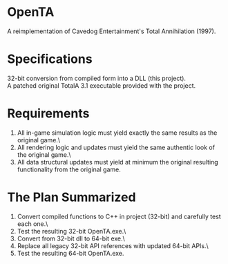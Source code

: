 
# OpenTA

A reimplementation of Cavedog Entertainment's Total Annihilation (1997).

# Specifications

32-bit conversion from compiled form into a DLL (this project).\
A patched original TotalA 3.1 executable provided with the project.

# Requirements

1) All in-game simulation logic must yield exactly the same results as the original game.\
2) All rendering logic and updates must yield the same authentic look of the original game.\
3) All data structural updates must yield at minimum the original resulting functionality from the original game.

# The Plan Summarized

1) Convert compiled functions to C++ in project (32-bit) and carefully test each one.\
2) Test the resulting 32-bit OpenTA.exe.\
3) Convert from 32-bit dll to 64-bit exe.\
4) Replace all legacy 32-bit API references with updated 64-bit APIs.\
5) Test the resulting 64-bit OpenTA.exe.
